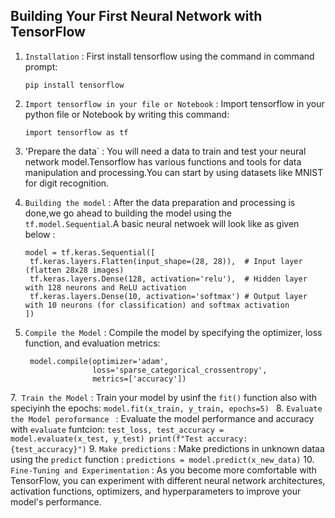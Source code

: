 ## Building Your First Neural Network with TensorFlow

1. `Installation` : First install tensorflow using the command in command prompt:
   
   ```
   pip install tensorflow
   ```
3. `Import tensorflow in your file or Notebook` : Import tensorflow in your python file or Notebook by writing this command:
   
   ```
   import tensorflow as tf
   ```
4. 'Prepare the data` : You will need a data to train and test your neural network model.Tensorflow has various functions and tools for data manipulation and processing.You can start by using datasets like MNIST for digit recognition.
5. `Building the model` : After the data preparation and processing is done,we go ahead to building the model using the `tf.model.Sequential`.A basic neural netwoek will look like as given below :
   
   ```
   model = tf.keras.Sequential([
    tf.keras.layers.Flatten(input_shape=(28, 28)),  # Input layer (flatten 28x28 images)
    tf.keras.layers.Dense(128, activation='relu'),  # Hidden layer with 128 neurons and ReLU activation
    tf.keras.layers.Dense(10, activation='softmax') # Output layer with 10 neurons (for classification) and softmax activation
   ])
   ```
6. `Compile the Model` : Compile the model by specifying the optimizer, loss function, and evaluation metrics:
   ```
    model.compile(optimizer='adam',
                  loss='sparse_categorical_crossentropy',
                  metrics=['accuracy'])
    ```
7.` Train the Model` : Train your model by usinf the `fit()` function also with speciyinh the epochs:
    ```
    model.fit(x_train, y_train, epochs=5) 
    ```
8. `Evaluate the Model peroformance ` : Evaluate the model performance and accuracy with `evaluate` funtcion:
    ```
    test_loss, test_accuracy = model.evaluate(x_test, y_test)
    print(f"Test accuracy: {test_accuracy}")
    ```
9.  `Make predictions` : Make predictions in unknown dataa using the `predict` function :
    ```
    predictions = model.predict(x_new_data)
    ```
10. `Fine-Tuning and Experimentation` : As you become more comfortable with TensorFlow, you can experiment with different neural network architectures, activation functions, optimizers, and hyperparameters to improve your model's performance.
